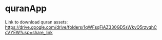 # quranApp
Link to download quran  assets:
https://drive.google.com/drive/folders/1qWFsqFiAZ330GD5sWkvQ5rzvqhCcVYEW?usp=share_link
